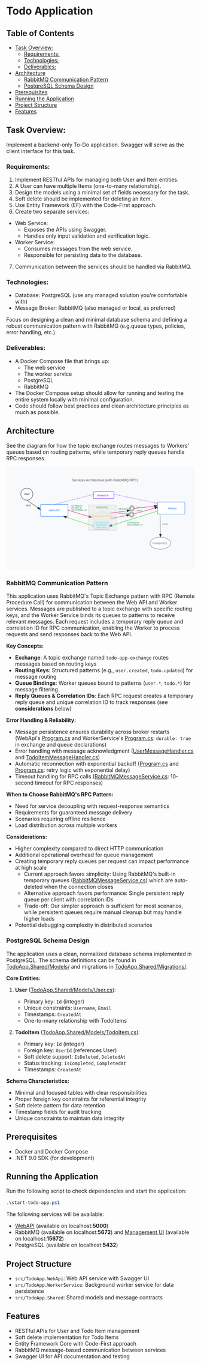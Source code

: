 # Todo Application

## Table of Contents

<!-- toc -->

- [Task Overview:](#task-overview)
  * [Requirements:](#requirements)
  * [Technologies:](#technologies)
  * [Deliverables:](#deliverables)
- [Architecture](#architecture)
  * [RabbitMQ Communication Pattern](#rabbitmq-communication-pattern)
  * [PostgreSQL Schema Design](#postgresql-schema-design)
- [Prerequisites](#prerequisites)
- [Running the Application](#running-the-application)
- [Project Structure](#project-structure)
- [Features](#features)

<!-- tocstop -->

## Task Overview:

Implement a backend-only To-Do application. Swagger will serve as the client interface for this task.

### Requirements:

1. Implement RESTful APIs for managing both User and Item entities.
2. A User can have multiple Items (one-to-many relationship).
3. Design the models using a minimal set of fields necessary for the task.
4. Soft delete should be implemented for deleting an item.
5. Use Entity Framework (EF) with the Code-First approach.
6. Create two separate services:

- Web Service:
  - Exposes the APIs using Swagger.
  - Handles only input validation and verification logic.
- Worker Service:
  - Consumes messages from the web service.
  - Responsible for persisting data to the database.

7. Communication between the services should be handled via RabbitMQ.

### Technologies:

- Database: PostgreSQL (use any managed solution you&#39;re comfortable with)
- Message Broker: RabbitMQ (also managed or local, as preferred)

Focus on designing a clean and minimal database schema and defining a robust communication pattern with RabbitMQ (e.g.queue types, policies, error handling, etc.).

### Deliverables:

- A Docker Compose file that brings up:
  - The web service
  - The worker service
  - PostgreSQL
  - RabbitMQ
- The Docker Compose setup should allow for running and testing the entire system locally with minimal configuration.
- Code should follow best practices and clean architecture principles as much as possible.

## Architecture

See the diagram for how the topic exchange routes messages to Workers' queues based on routing patterns, while temporary reply queues handle RPC responses.

![Todo App Architecture Diagram](architecture-diagram.svg)

### RabbitMQ Communication Pattern

This application uses RabbitMQ's Topic Exchange pattern with RPC (Remote Procedure Call) for communication between the Web API and Worker services. Messages are published to a topic exchange with specific routing keys, and the Worker Service binds its queues to patterns to receive relevant messages. Each request includes a temporary reply queue and correlation ID for RPC communication, enabling the Worker to process requests and send responses back to the Web API.

**Key Concepts:**

- **Exchange**: A topic exchange named `todo-app-exchange` routes messages based on routing keys
- **Routing Keys**: Structured patterns (e.g., `user.created`, `todo.updated`) for message routing
- **Queue Bindings**: Worker queues bound to patterns (`user.*`, `todo.*`) for message filtering
- **Reply Queues & Correlation IDs**: Each RPC request creates a temporary reply queue and unique correlation ID to track responses (see **considerations** below)

**Error Handling & Reliability:**

- Message persistence ensures durability across broker restarts (WebApi's [Program.cs](src/TodoApp.WebApi/Program.cs) and WorkerService's [Program.cs](src/TodoApp.WorkerService/Program.cs): `durable: true` in exchange and queue declarations)
- Error handling with message acknowledgment ([UserMessageHandler.cs](src/TodoApp.WorkerService/Services/UserMessageHandler.cs) and [TodoItemMessageHandler.cs](src/TodoApp.WorkerService/Services/TodoItemMessageHandler.cs))
- Automatic reconnection with exponential backoff ([Program.cs](src/TodoApp.WebApi/Program.cs) and [Program.cs](src/TodoApp.WorkerService/Program.cs): retry logic with exponential delay)
- Timeout handling for RPC calls ([RabbitMQMessageService.cs](src/TodoApp.WebApi/Services/RabbitMQMessageService.cs): 10-second timeout for RPC responses)

**When to Choose RabbitMQ's RPC Pattern:**

- Need for service decoupling with request-response semantics
- Requirements for guaranteed message delivery
- Scenarios requiring offline resilience
- Load distribution across multiple workers

**Considerations:**

- Higher complexity compared to direct HTTP communication
- Additional operational overhead for queue management
- Creating temporary reply queues per request can impact performance at high scale
  - Current approach favors simplicity: Using RabbitMQ's built-in temporary queues ([RabbitMQMessageService.cs](src/TodoApp.WebApi/Services/RabbitMQMessageService.cs)) which are auto-deleted when the connection closes
  - Alternative approach favors performance: Single persistent reply queue per client with correlation IDs
  - Trade-off: Our simpler approach is sufficient for most scenarios, while persistent queues require manual cleanup but may handle higher loads
- Potential debugging complexity in distributed scenarios

### PostgreSQL Schema Design

The application uses a clean, normalized database schema implemented in PostgreSQL.
The schema definitions can be found in [TodoApp.Shared/Models/](TodoApp.Shared/Models/) and migrations in [TodoApp.Shared/Migrations/](TodoApp.Shared/Migrations/).

**Core Entities:**

1. **User** ([TodoApp.Shared/Models/User.cs](TodoApp.Shared/Models/User.cs)):

   - Primary key: `Id` (integer)
   - Unique constraints: `Username`, `Email`
   - Timestamps: `CreatedAt`
   - One-to-many relationship with TodoItems

2. **TodoItem** ([TodoApp.Shared/Models/TodoItem.cs](TodoApp.Shared/Models/TodoItem.cs)):
   - Primary key: `Id` (integer)
   - Foreign key: `UserId` (references User)
   - Soft delete support: `IsDeleted`, `DeletedAt`
   - Status tracking: `IsCompleted`, `CompletedAt`
   - Timestamps: `CreatedAt`

**Schema Characteristics:**

- Minimal and focused tables with clear responsibilities
- Proper foreign key constraints for referential integrity
- Soft delete pattern for data retention
- Timestamp fields for audit tracking
- Unique constraints to maintain data integrity

## Prerequisites

- Docker and Docker Compose
- .NET 9.0 SDK (for development)

## Running the Application

Run the following script to check dependencies and start the application:

```powershell
.\start-todo-app.ps1
```

The following services will be available:

- [WebAPI](http://localhost:5000) (available on localhost:**5000**)
- RabbitMQ (available on localhost:**5672**) and [Management UI](http://localhost:15672) (available on localhost:**15672**)
- PostgreSQL (available on localhost:**5432**)

## Project Structure

- `src/TodoApp.WebApi`: Web API service with Swagger UI
- `src/TodoApp.WorkerService`: Background worker service for data persistence
- `src/TodoApp.Shared`: Shared models and message contracts

## Features

- RESTful APIs for User and Todo Item management
- Soft delete implementation for Todo Items
- Entity Framework Core with Code-First approach
- RabbitMQ message-based communication between services
- Swagger UI for API documentation and testing
